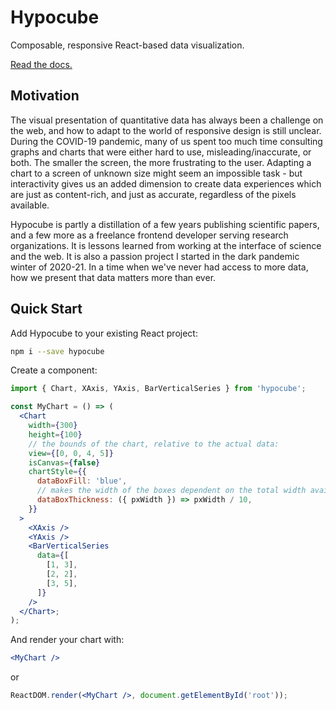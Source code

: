 # Hypocube

Composable, responsive React-based data visualization.

[Read the docs.](https://hypocube.space/)

## Motivation

The visual presentation of quantitative data has always been a challenge on the web, and how to adapt to the world of responsive design is still unclear. During the COVID-19 pandemic, many of us spent too much time consulting graphs and charts that were either hard to use, misleading/inaccurate, or both. The smaller the screen, the more frustrating to the user.
Adapting a chart to a screen of unknown size might seem an impossible task - but interactivity gives us an added dimension to create data experiences which are just as content-rich, and just as accurate, regardless of the pixels available.

Hypocube is partly a distillation of a few years publishing scientific papers, and a few more as a freelance frontend developer serving research organizations. It is lessons learned from working at the interface of science and the web. It is also a passion project I started in the dark pandemic winter of 2020-21. In a time when we've never had access to more data, how we present that data matters more than ever.

## Quick Start

Add Hypocube to your existing React project:

```bash
npm i --save hypocube
```

Create a component:

```jsx
import { Chart, XAxis, YAxis, BarVerticalSeries } from 'hypocube';

const MyChart = () => (
  <Chart
    width={300}
    height={100}
    // the bounds of the chart, relative to the actual data:
    view={[0, 0, 4, 5]}
    isCanvas={false}
    chartStyle={{
      dataBoxFill: 'blue',
      // makes the width of the boxes dependent on the total width available:
      dataBoxThickness: ({ pxWidth }) => pxWidth / 10,
    }}
  >
    <XAxis />
    <YAxis />
    <BarVerticalSeries
      data={[
        [1, 3],
        [2, 2],
        [3, 5],
      ]}
    />
  </Chart>;
);
```

And render your chart with:

```jsx
<MyChart />
```

or

```jsx
ReactDOM.render(<MyChart />, document.getElementById('root'));
```
